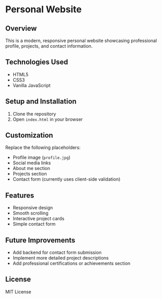 # Personal Website

## Overview
This is a modern, responsive personal website showcasing professional profile, projects, and contact information.

## Technologies Used
- HTML5
- CSS3
- Vanilla JavaScript

## Setup and Installation
1. Clone the repository
2. Open `index.html` in your browser

## Customization
Replace the following placeholders:
- Profile image (`profile.jpg`)
- Social media links
- About me section
- Projects section
- Contact form (currently uses client-side validation)

## Features
- Responsive design
- Smooth scrolling
- Interactive project cards
- Simple contact form

## Future Improvements
- Add backend for contact form submission
- Implement more detailed project descriptions
- Add professional certifications or achievements section

## License
MIT License
